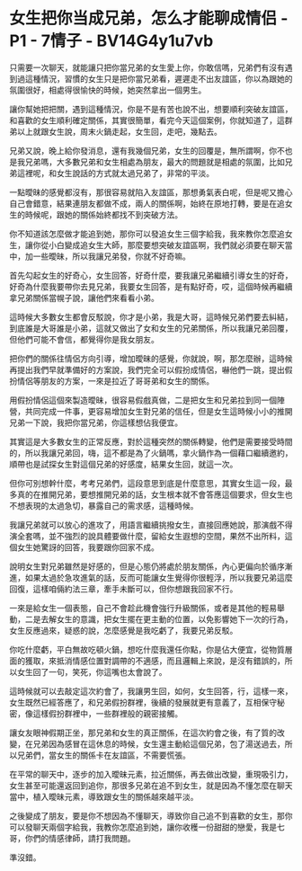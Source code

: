 # 女生把你当成兄弟，怎么才能聊成情侣 - P1 - 7情子 - BV14G4y1u7vb

只需要一次聊天，就能讓只把你當兄弟的女生愛上你，你敢信嗎，兄弟們有沒有遇到過這種情況，習慣的女生只是把你當兄弟看，遲遲走不出友誼區，你以為跟她的氛圍很好，相處得很愉快的時候，她突然拿出一個男生。

讓你幫她把把關，遇到這種情況，你是不是有苦也說不出，想要順利突破友誼區，和喜歡的女生順利確定關係，其實很簡單，看完今天這個案例，你就知道了，這群弟以上就跟女生說，周末火鍋走起，女生回，走吧，幾點去。

兄弟又說，晚上給你發消息，還有我幾個兄弟，女生的回覆是，無所謂啊，你不也是我兄弟嗎，大多數兄弟和女生相處為朋友，最大的問題就是相處的氛圍，比如兄弟這裡呢，和女生說話的方式就太過兄弟了，非常的平淡。

一點曖昧的感覺都沒有，那很容易就陷入友誼區，那想勇氣表白呢，但是呢又擔心自己會錯意，結果連朋友都做不成，兩人的關係啊，始終在原地打轉，要是在追女生的時候呢，跟她的關係始終都找不到突破方法。

你不知道該怎麼做才能追到她，那你可以發追女生三個字給我，我來教你怎麼追女生，讓你從小白變成追女生大師，那麼要想突破友誼區啊，我們就必須要在聊天當中，加一些曖昧，所以我讓兄弟發，你就不好奇嘛。

首先勾起女生的好奇心，女生回答，好奇什麼，要我讓兄弟繼續引導女生的好奇，好奇為什麼我要帶你去見兄弟，我要女生回答，是有點好奇，哎，這個時候再繼續拿兄弟關係當幌子說，讓他們來看看小弟。

這時候大多數女生都會反駁說，你才是小弟，我是大哥，這時候兄弟們要去糾結，到底誰是大哥誰是小弟，這就又做出了女和女生的兄弟關係，所以我讓兄弟回覆，但他們可能不會信，都覺得你是我女朋友。

把你們的關係往情侶方向引導，增加曖昧的感覺，你就說，啊，那怎麼辦，這時候再提出我們早就準備好的方案說，我們完全可以假扮成情侶，嚇他們一跳，提出假扮情侶等朋友的方案，一來是拉近了哥哥弟和女生的關係。

用假扮情侶這個來製造曖昧，很容易假戲真做，二是把女生和兄弟拉到同一個陣營，共同完成一件事，更容易增加女生對兄弟的信任，但是女生這時候小小的推開兄弟一下說，我把你當兄弟，你這樣想佔我便宜。

其實這是大多數女生的正常反應，對於這種突然的關係轉變，他們是需要接受時間的，所以我讓兄弟回，嗨，這不都是為了火鍋嗎，拿火鍋作為一個藉口繼續邀約，順帶也是試探女生對這個兄弟的好感度，結果女生回，就這一次。

但你可別想幹什麼，考考兄弟們，這段意思到底是什麼意思，其實女生這一段，最多真的在推開兄弟，要想推開兄弟的話，女生根本就不會答應這個要求，但女生也不想表現的太過急切，暴露自己的需求感，這種時候。

我讓兄弟就可以放心的進攻了，用語言繼續挑撥女生，直接回應她說，那演戲不得演全套嗎，並不強烈的說具體要做什麼，留給女生遐想的空間，果然不出所料，這個女生她驚訝的回答，我要跟你回家不成。

說明女生對兄弟雖然是好感的，但是心態仍將處於朋友關係，內心更偏向於循序漸進，如果太過於急攻進氣的話，反而可能讓女生覺得你很輕浮，所以我要兄弟這麼回復，這樣咱倆約法三章，牽手未斷可以，但你想跟我回家不行。

一來是給女生一個表態，自己不會趁此機會強行升級關係，或者是其他的輕易舉動，二是去解女生的意識，把女生擺在更主動的位置，以免影響她下一次的行為，女生反應過來，疑惑的說，怎麼感覺是我吃虧了，我要兄弟反駁。

你吃什麼虧，平白無故吃頓火鍋，想吃什麼我還任你點，你是佔大便宜，從物質層面的獲取，來抵消情感位置對調帶的不適感，而且邏輯上來說，是沒有錯誤的，所以女生回了一句，笑死，你這嘴也太會說了。

這時候就可以去敲定這次約會了，我讓男生回，如何，女生回答，行，這樣一來，女生既然已經答應了，和兄弟假扮群裡，後續的發展就更有意義了，互相保守秘密，像這樣假扮群裡中，一些群裡般的親密接觸。

讓女友眼神假期正坐，那兄弟和女生的真正關係，在這次約會之後，有了質的改變，在兄弟因為感冒在這休息的時候，女生還主動給這個兄弟，包了湯送過去，所以兄弟們，當女生的關係卡在友誼區，不需要慌張。

在平常的聊天中，逐步的加入曖昧元素，拉近關係，再去做出改變，重現吸引力，女生甚至可能還返回到追你，那很多兄弟在追不到女生，就是因為不懂怎麼在聊天當中，植入曖昧元素，導致跟女生的關係越來越平淡。

之後變成了朋友，要是你不想因為不懂聊天，導致你自己追不到喜歡的女生，那你可以發聊天兩個字給我，我教你怎麼追到她，讓你收穫一份甜甜的戀愛，我是七哥，你們的情感律師，請打我問題。

準沒錯。